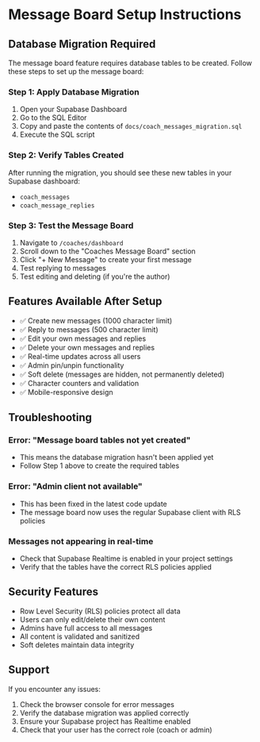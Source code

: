 # Message Board Setup Instructions

## Database Migration Required

The message board feature requires database tables to be created. Follow these steps to set up the message board:

### Step 1: Apply Database Migration

1. Open your Supabase Dashboard
2. Go to the SQL Editor
3. Copy and paste the contents of `docs/coach_messages_migration.sql`
4. Execute the SQL script

### Step 2: Verify Tables Created

After running the migration, you should see these new tables in your Supabase dashboard:

- `coach_messages`
- `coach_message_replies`

### Step 3: Test the Message Board

1. Navigate to `/coaches/dashboard`
2. Scroll down to the "Coaches Message Board" section
3. Click "+ New Message" to create your first message
4. Test replying to messages
5. Test editing and deleting (if you're the author)

## Features Available After Setup

- ✅ Create new messages (1000 character limit)
- ✅ Reply to messages (500 character limit)
- ✅ Edit your own messages and replies
- ✅ Delete your own messages and replies
- ✅ Real-time updates across all users
- ✅ Admin pin/unpin functionality
- ✅ Soft delete (messages are hidden, not permanently deleted)
- ✅ Character counters and validation
- ✅ Mobile-responsive design

## Troubleshooting

### Error: "Message board tables not yet created"

- This means the database migration hasn't been applied yet
- Follow Step 1 above to create the required tables

### Error: "Admin client not available"

- This has been fixed in the latest code update
- The message board now uses the regular Supabase client with RLS policies

### Messages not appearing in real-time

- Check that Supabase Realtime is enabled in your project settings
- Verify that the tables have the correct RLS policies applied

## Security Features

- Row Level Security (RLS) policies protect all data
- Users can only edit/delete their own content
- Admins have full access to all messages
- All content is validated and sanitized
- Soft deletes maintain data integrity

## Support

If you encounter any issues:

1. Check the browser console for error messages
2. Verify the database migration was applied correctly
3. Ensure your Supabase project has Realtime enabled
4. Check that your user has the correct role (coach or admin)

